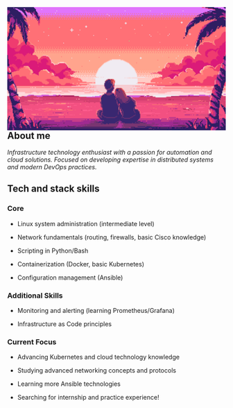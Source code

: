   <img align="left" alt="Coding"  src="123.gif">

## About me

*Infrastructure technology enthusiast with a passion for automation and cloud solutions. Focused on developing expertise in distributed systems and modern DevOps practices.*
## Tech and stack skills
### Core 
  - Linux system administration (intermediate level)

 - Network fundamentals (routing, firewalls, basic Cisco knowledge)

 - Scripting in Python/Bash
 - Containerization (Docker, basic Kubernetes)
  
 - Configuration management (Ansible)

### Additional Skills

- Monitoring and alerting (learning Prometheus/Grafana)

- Infrastructure as Code principles

### Current Focus

- Advancing Kubernetes and cloud technology knowledge

- Studying advanced networking concepts and protocols

- Learning more Ansible technologies

- Searching for internship and practice experience!
